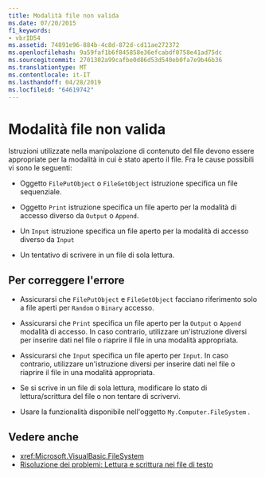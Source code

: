 ```yaml
---
title: Modalità file non valida
ms.date: 07/20/2015
f1_keywords:
- vbrID54
ms.assetid: 74891e96-884b-4c8d-872d-cd11ae272372
ms.openlocfilehash: 9a59faf1b6f845858e36efcabdf0758e41ad75dc
ms.sourcegitcommit: 2701302a99cafbe0d86d53d540eb0fa7e9b46b36
ms.translationtype: MT
ms.contentlocale: it-IT
ms.lasthandoff: 04/28/2019
ms.locfileid: "64619742"
---
```

# <a name="bad-file-mode"></a>Modalità file non valida
Istruzioni utilizzate nella manipolazione di contenuto del file devono essere appropriate per la modalità in cui è stato aperto il file. Fra le cause possibili vi sono le seguenti:  
  
- Oggetto `FilePutObject` o `FileGetObject` istruzione specifica un file sequenziale.  
  
- Oggetto `Print` istruzione specifica un file aperto per la modalità di accesso diverso da `Output` o `Append`.  
  
- Un `Input` istruzione specifica un file aperto per la modalità di accesso diverso da `Input`  
  
- Un tentativo di scrivere in un file di sola lettura.  
  
## <a name="to-correct-this-error"></a>Per correggere l'errore  
  
- Assicurarsi che `FilePutObject` e `FileGetObject` facciano riferimento solo a file aperti per `Random` o `Binary` accesso.  
  
- Assicurarsi che `Print` specifica un file aperto per la `Output` o `Append` modalità di accesso. In caso contrario, utilizzare un'istruzione diversi per inserire dati nel file o riaprire il file in una modalità appropriata.  
  
- Assicurarsi che `Input` specifica un file aperto per `Input`. In caso contrario, utilizzare un'istruzione diversi per inserire dati nel file o riaprire il file in una modalità appropriata.  
  
- Se si scrive in un file di sola lettura, modificare lo stato di lettura/scrittura del file o non tentare di scrivervi.  
  
- Usare la funzionalità disponibile nell'oggetto `My.Computer.FileSystem` .  
  
## <a name="see-also"></a>Vedere anche

- <xref:Microsoft.VisualBasic.FileSystem>
- [Risoluzione dei problemi: Lettura e scrittura nei file di testo](../../../visual-basic/developing-apps/programming/drives-directories-files/troubleshooting-reading-from-and-writing-to-text-files.md)
